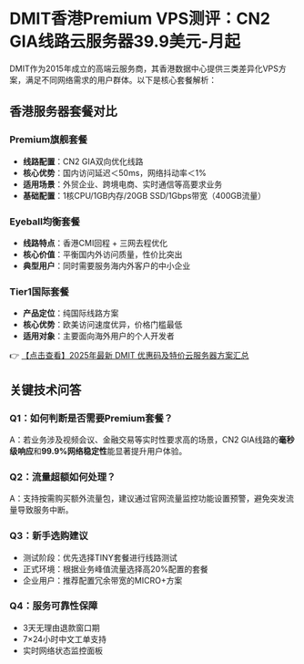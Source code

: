 # DMIT香港Premium VPS测评：CN2 GIA线路云服务器39.9美元-月起

DMIT作为2015年成立的高端云服务商，其香港数据中心提供三类差异化VPS方案，满足不同网络需求的用户群体。以下是核心套餐解析：

## 香港服务器套餐对比

### Premium旗舰套餐
- **线路配置**：CN2 GIA双向优化线路
- **核心优势**：国内访问延迟＜50ms，网络抖动率＜1%
- **适用场景**：外贸企业、跨境电商、实时通信等高要求业务
- **基础配置**：1核CPU/1GB内存/20GB SSD/1Gbps带宽（400GB流量）

### Eyeball均衡套餐
- **线路特点**：香港CMI回程 + 三网去程优化
- **核心价值**：平衡国内外访问质量，性价比突出
- **典型用户**：同时需要服务海内外客户的中小企业

### Tier1国际套餐
- **产品定位**：纯国际线路方案
- **核心优势**：欧美访问速度优异，价格门槛最低
- **适用对象**：主要面向海外用户的个人开发者

👉 [【点击查看】2025年最新 DMIT 优惠码及特价云服务器方案汇总](https://bit.ly/dmit_coupon)

## 关键技术问答

### Q1：如何判断是否需要Premium套餐？
A：若业务涉及视频会议、金融交易等实时性要求高的场景，CN2 GIA线路的<strong>毫秒级响应</strong>和<strong>99.9%网络稳定性</strong>能显著提升用户体验。

### Q2：流量超额如何处理？
A：支持按需购买额外流量包，建议通过官网流量监控功能设置预警，避免突发流量导致服务中断。

### Q3：新手选购建议
- 测试阶段：优先选择TINY套餐进行线路测试
- 正式环境：根据业务峰值流量选择高20%配置的套餐
- 企业用户：推荐配置冗余带宽的MICRO+方案

### Q4：服务可靠性保障
- 3天无理由退款窗口期
- 7×24小时中文工单支持
- 实时网络状态监控面板